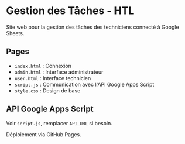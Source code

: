 # Gestion des Tâches - HTL

Site web pour la gestion des tâches des techniciens connecté à Google Sheets.

## Pages

- `index.html` : Connexion
- `admin.html` : Interface administrateur
- `user.html` : Interface technicien
- `script.js` : Communication avec l'API Google Apps Script
- `style.css` : Design de base

## API Google Apps Script

Voir `script.js`, remplacer `API_URL` si besoin.

Déploiement via GitHub Pages.
